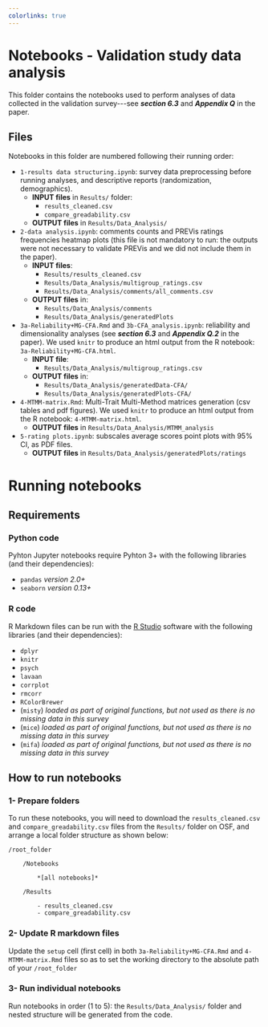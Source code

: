 ```yaml
---
colorlinks: true
---
```


# Notebooks - Validation study data analysis

This folder contains the notebooks used to perform analyses of data collected in the validation survey---see ***section 6.3*** and ***Appendix Q*** in the paper.

## Files
Notebooks in this folder are numbered following their running order:

- ```1-results data structuring.ipynb```: survey data preprocessing before running analyses, and descriptive reports (randomization, demographics).
    - **INPUT files** in ```Results/``` folder:
        - ```results_cleaned.csv```
        - ```compare_greadability.csv```
    - **OUTPUT files** in ```Results/Data_Analysis/```
- ```2-data analysis.ipynb```: comments counts and PREVis ratings frequencies heatmap plots (this file is not mandatory to run: the outputs were not necessary to validate PREVis and we did not include them in the paper).
    - **INPUT files**:
        - ```Results/results_cleaned.csv``` 
        - ```Results/Data_Analysis/multigroup_ratings.csv```
        - ```Results/Data_Analysis/comments/all_comments.csv```
    - **OUTPUT files** in:
        - ```Results/Data_Analysis/comments```
        - ```Results/Data_Analysis/generatedPlots```
- ```3a-Reliability+MG-CFA.Rmd``` and ```3b-CFA_analysis.ipynb```: reliability and dimensionality analyses (see ***section 6.3*** and ***Appendix Q.2*** in the paper). We used ```knitr``` to produce an html output from the R notebook: ```3a-Reliability+MG-CFA.html```.
    - **INPUT file**:
        - ```Results/Data_Analysis/multigroup_ratings.csv```
    - **OUTPUT files** in:
        - ```Results/Data_Analysis/generatedData-CFA/```
        - ```Results/Data_Analysis/generatedPlots-CFA/```
- ```4-MTMM-matrix.Rmd```: Multi-Trait Multi-Method matrices generation (csv tables and pdf figures). We used ```knitr``` to produce an html output from the R notebook: ```4-MTMM-matrix.html```.
    - **OUTPUT files** in ```Results/Data_Analysis/MTMM_analysis```
- ```5-rating plots.ipynb```: subscales average scores point plots with 95% CI, as PDF files.
    - **OUTPUT files** in ```Results/Data_Analysis/generatedPlots/ratings```

# Running notebooks

## Requirements

### Python code

Pyhton Jupyter notebooks require Pyhton 3+ with the following libraries (and their dependencies):

- ```pandas``` *version 2.0+*
- ```seaborn``` *version 0.13+*

### R code

R Markdown files can be run with the [R Studio](https://posit.co/downloads/) software with the following libraries (and their dependencies):

- ```dplyr```
- ```knitr```
- ```psych```
- ```lavaan```
- ```corrplot```
- ```rmcorr```
- ```RColorBrewer```
- (```misty```) *loaded as part of original functions, but not used as there is no missing data in this survey*
- (```mice```) *loaded as part of original functions, but not used as there is no missing data in this survey*
- (```mifa```) *loaded as part of original functions, but not used as there is no missing data in this survey*

## How to run notebooks

### 1- Prepare folders

To run these notebooks, you will need to download the ```results_cleaned.csv``` and ```compare_greadability.csv``` files from the ```Results/``` folder on OSF, and arrange a local folder structure as shown below:

```
/root_folder

    /Notebooks

        *[all notebooks]*

    /Results

        - results_cleaned.csv
        - compare_greadability.csv
```
### 2- Update R markdown files
Update the ```setup``` cell (first cell) in both ```3a-Reliability+MG-CFA.Rmd``` and ```4-MTMM-matrix.Rmd``` files so as to set the working directory to the absolute path of your ```/root_folder```

### 3- Run individual notebooks
Run notebooks in order (1 to 5): the ```Results/Data_Analysis/``` folder and nested structure will be generated from the code.


<!-- ## Notebooks details

### ```1-results data structuring.ipynb```

**INPUT** from ```Results/``` folder:

- ```results_cleaned.csv```
- ```compare_greadability.csv```

This notebook preprocesses the data to run analyses and produces report tables (randomization, demographics, comments):

- remove unecessary columns
- reverse ratings from the *reserved* item in the Big Five Inventory extraversion subscale
- add greadability metrics from ```compare_greadability.csv```
- produces tables to report distribution of order randomization between stimuli. **OUTPUT** in ```Results/Data_Analysis```:
    - ```stimuli_randomization_report.csv``` (summary version, as reported in ***Appendix Q.1***) and companion ```.tex``` file
    - ```stimuli_randomization_report.csv``` (full version) and companion ```.tex``` file
- for each stimulus and each participant, calculate the PREVis subscales central values (mean, std and median)
- separate each stimulus' answers, changing the data structure: the output table has duplicate lines for each participant x each stimulus (3 lines per participant) + 1 column with the stimulus letter. **OUTPUT** in ```Results/Data_Analysis```:
    - ```full_answers_by_stimuli.csv``` with full survey data
    - ```multigroup_ratings.csv``` with PREVis ratings only for Confirmatory Factor Analysis
- extract comments from optional comment question (one question per stimulus). **OUTPUT** in ```Results/Data_Analysis/comments/```:
    - ```[...]_comments.csv``` [all, A, B, C] comments
- report demographics in a table with counts and frequencies. **OUTPUT** in ```Results/Data_Analysis```:
    - ```all_demographics.csv```



### ```2-data analysis.ipynb```

**INPUT**:
- ```Results/results_cleaned.csv``` 
- ```Results/Data_Analysis/multigroup_ratings.csv```
- ```Results/Data_Analysis/comments/all_comments.csv```

This file is not mandatory to run. It generates counts and frequencies for collected optional comments and plots heatmaps of ratings.

- counts and frequencies for collected optional comments. **OUTPUT** in ```Results/Data_Analysis/comments/```:
    - ```all_comments-counts.csv``` numbers and frequencies of comments for each stimulus
- plots heatmaps with ratings from individual PREVis items for each stimulus. **OUTPUT** in ```Results/Data_Analysis/generatedPlots/```:
    - ```heatmap-[...].csv``` with frequency numbers for [A, B, C] stimuli
    - ```heatmap_no_label-[...].csv``` color-only heatmap for [A, B, C] stimuli

### ```3a-Reliability+MG-CFA.Rmd```

**INPUT**:
- ```Results/Data_Analysis/multigroup_ratings.csv```

**MAIN OUTPUT**: ```Notebooks/3a-Reliability+MG-CFA.html```: the ```knit``` library in RStudio produces an html log output, which allows the reader to go through the analysis without having to run the file.

This file takes the ratings as input and produces data and figures related to Multi-Group Confirmatory Analysis fit metrics, and individual PREVis subscales' reliability analyses.

You need to update the ```setup``` cell (first cell) before running, so as to set the working directory to the absolute path of your ```/root_folder```.

- produces a correlation matrix for the complete dataset
- runs reliability analyses on data using the ```alpha``` and ```omega``` functions from the ```psych``` package. Note that the ```omega``` function also outputs visual representations of bifactor modeling results within the html file. **OUTPUT** in ```Results/Data_Analysis/generatedData-CFA/```
    - ```reliability-subscales.csv``` reliability for each subscale, for each timulus and for the full survey data
    - ```reliability-global-by-stimuli``` (indicative file, not descrbed in the paper) reliability of PREVis as a whole (all rating items included), for each timulus
- runs parallel analysis on data using the ```fa.parallel``` function from the ```psych``` package. **OUTPUT** in ```Results/Data_Analysis/generatedPlots-CFA/```
    - ```ScreePlot-[...].pdf``` [All, A, B, C] scree plots for all data and each individual stimulus. The number of factors to retain can be found in the html output, searching for the following expression: *"the number of factors ="*
- runs Multi-Group Confirmatory Factor Analysis ......................................... -->
